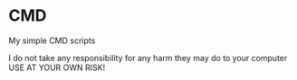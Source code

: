# CMD
My simple CMD scripts

I do not take any responsibility for any harm they may do to your computer
USE AT YOUR OWN RISK!

